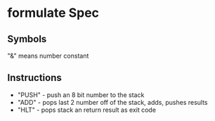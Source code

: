# formulate Spec

## Symbols

"&" means number constant

## Instructions

* "PUSH" - push an 8 bit number to the
stack
* "ADD" - pops last 2 number off of the stack, adds, pushes results
* "HLT" - pops stack an return result as exit code
